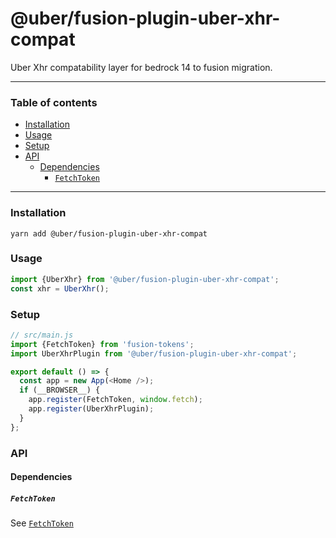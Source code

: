 # @uber/fusion-plugin-uber-xhr-compat

Uber Xhr compatability layer for bedrock 14 to fusion migration.

---

### Table of contents

* [Installation](#installation)
* [Usage](#usage)
* [Setup](#setup)
* [API](#api)
  * [Dependencies](#dependencies)
    * [`FetchToken`](#fetchtoken)

---

### Installation

```
yarn add @uber/fusion-plugin-uber-xhr-compat
```

### Usage

```js
import {UberXhr} from '@uber/fusion-plugin-uber-xhr-compat';
const xhr = UberXhr();
```

### Setup

```js
// src/main.js
import {FetchToken} from 'fusion-tokens';
import UberXhrPlugin from '@uber/fusion-plugin-uber-xhr-compat';

export default () => {
  const app = new App(<Home />);
  if (__BROWSER__) {
    app.register(FetchToken, window.fetch);
    app.register(UberXhrPlugin);
  }
};
```

### API

#### Dependencies

##### `FetchToken`

See [`FetchToken`](https://github.com/fusionjs/fusion-tokens#fetchtoken)
